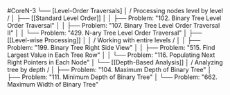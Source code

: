 #CoreN-3
└── [Level-Order Traversals]
    │   / Processing nodes level by level /
    │
    ├── [[Standard Level Order]]
    │   │   ├── Problem: "102. Binary Tree Level Order Traversal"
    │   │   ├── Problem: "107. Binary Tree Level Order Traversal II"
    │   │   └── Problem: "429. N-ary Tree Level Order Traversal"
    │
    ├── [[Level-wise Processing]]
    │   │   / Working with entire levels /
    │   │   ├── Problem: "199. Binary Tree Right Side View"
    │   │   ├── Problem: "515. Find Largest Value in Each Tree Row"
    │   │   └── Problem: "116. Populating Next Right Pointers in Each Node"
    │
    └── [[Depth-Based Analysis]]
        │   / Analyzing tree by depth /
        │   ├── Problem: "104. Maximum Depth of Binary Tree"
        │   ├── Problem: "111. Minimum Depth of Binary Tree"
        │   └── Problem: "662. Maximum Width of Binary Tree"